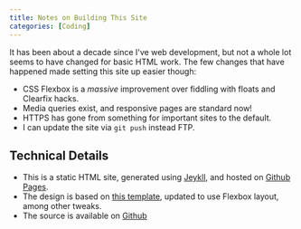 ```yaml
---
title: Notes on Building This Site
categories: [Coding]
---
```

It has been about a decade since I've web development, but not a whole lot seems to have changed for basic HTML work. The few changes that have happened made setting this site up easier though:

* CSS Flexbox is a *massive* improvement over fiddling with floats and Clearfix hacks. 
* Media queries exist, and responsive pages are standard now!
* HTTPS has gone from something for important sites to the default.
* I can update the site via `git push` instead FTP.

## Technical Details

* This is a static HTML site, generated using [Jeykll](https://jekyllrb.com/), and hosted on [Github Pages](https://pages.github.com/).
* The design is based on [this template](https://github.com/amitmerchant1990/reverie), updated to use Flexbox layout, among other tweaks.
* The source is available on [Github](https://github.com/reardonj/reardonj.github.io)
